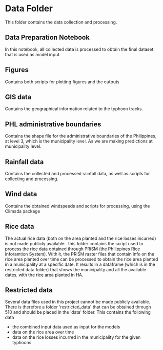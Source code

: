 # Data Folder

This folder contains the data collection and processing. 

## Data Preparation Notebook
In this notebook, all collected data is processed to obtain the final dataset that is used as model input. 

## Figures
Contains both scripts for plotting figures and the outputs

## GIS data
Contains the geographical information related to the typhoon tracks.

## PHL administrative boundaries
Contains the shape file for the administrative boundaries of the Philippines, at level 3, which is the municipality level. As we are making predictions at municipality level.

## Rainfall data
Contains the collected and processed rainfall data, as well as scripts for collecting and processing.

## Wind data
Contains the obtained windspeeds and scripts for processing, using the Climada package

## Rice data
The actual rice data (both on the area planted and the rice losses incurred) is not made publicly available. This folder contains the script used to process the rice data obtained through PRiSM (the Philippines Rice inforamtion System). With it, the PRiSM raster files that contain info on the rice area planted over time can be processed to obtain the rice area planted in a municipality at a specific date. It results in a dataframe (which is in the restricted data folder) that shows the municipality and all the available dates, with the rice area planted in HA. 


## Restricted data
Several data files used in this project cannot be made publicly available. There is therefore a folder 'restricted_data' that can be obtained through 510 and should be placed in the 'data' folder. This contains the following data
- the combined input data used as input for the models
- data on the rice area over time
- data on the rice losses incurred in the municipality for the given typhoons